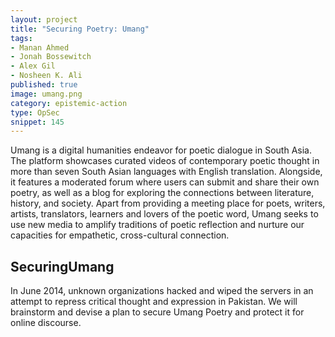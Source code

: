 ```yaml
---
layout: project
title: "Securing Poetry: Umang"
tags:
- Manan Ahmed
- Jonah Bossewitch
- Alex Gil
- Nosheen K. Ali
published: true
image: umang.png
category: epistemic-action
type: OpSec
snippet: 145
---
```


Umang is a digital humanities endeavor for poetic dialogue in South Asia. The
platform showcases curated videos of contemporary poetic thought in more than
seven South Asian languages with English translation. Alongside, it features a
moderated forum where users can submit and share their own poetry, as well as
a blog for exploring the connections between literature, history, and society.
Apart from providing a meeting place for poets, writers, artists, translators,
learners and lovers of the poetic word, Umang seeks to use new media to
amplify traditions of poetic reflection and nurture our capacities for
empathetic, cross-cultural connection.

## SecuringUmang

In June 2014, unknown organizations hacked and wiped the servers in an attempt
to repress critical thought and expression in Pakistan. We will brainstorm and
devise a plan to secure Umang Poetry and protect it for online discourse.
